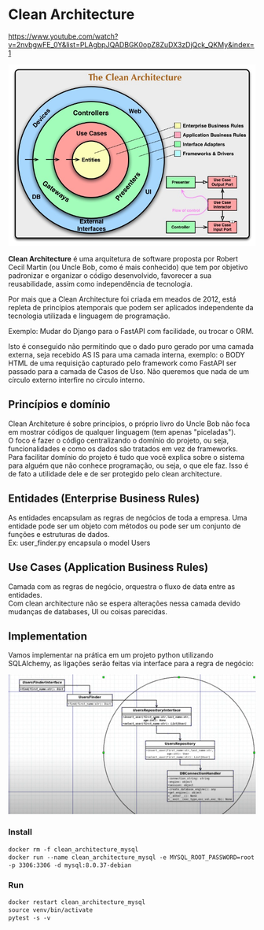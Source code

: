 # Clean Architecture

https://www.youtube.com/watch?v=2nvbgwFE_0Y&list=PLAgbpJQADBGK0opZ8ZuDX3zDjQck_QKMy&index=1

![Visao Geral](./assets_md/visao_geral%20.jpg)

**Clean Architecture** é uma arquitetura de software proposta por Robert Cecil Martin (ou Uncle Bob, como é mais conhecido) que tem por objetivo padronizar e organizar o código desenvolvido, favorecer a sua reusabilidade, assim como independência de tecnologia.

Por mais que a Clean Architecture foi criada em meados de 2012, está repleta de princípios atemporais que podem ser aplicados independente da tecnologia utilizada e linguagem de programação.

Exemplo: Mudar do Django para o FastAPI com facilidade, ou trocar o ORM.

Isto é conseguido não permitindo que o dado puro gerado por uma camada externa, seja recebido AS IS para uma camada interna, exemplo: o BODY HTML de uma requisição capturado pelo framework como FastAPI ser passado para a camada de Casos de Uso. Não queremos que nada de um círculo externo interfire no círculo interno.

## Princípios e domínio

Clean Architeture é sobre princípios, o próprio livro do Uncle Bob não foca em mostrar códigos de qualquer linguagem (tem apenas "piceladas").  
O foco é fazer o código centralizando o domínio do projeto, ou seja, funcionalidades e como os dados são tratados em vez de frameworks.  
Para facilitar domínio do projeto é tudo que você explica sobre o sistema para alguém que não conhece programação, ou seja, o que ele faz. Isso é de fato a utilidade dele e de ser protegido pelo clean architecture.  

## Entidades (Enterprise Business Rules)

As entidades encapsulam as regras de negócios de toda a empresa. Uma entidade pode ser um objeto com métodos ou pode ser um conjunto de funções e estruturas de dados.  
Ex: user_finder.py encapsula o model Users

## Use Cases (Application Business Rules)

Camada com as regras de negócio, orquestra o fluxo de data entre as entidades.  
Com clean architecture não se espera alterações nessa camada devido mudanças de databases, UI ou coisas parecidas.

## Implementation

Vamos implementar na prática em um projeto python utilizando SQLAlchemy, as ligações serão feitas via interface para a regra de negócio:

![Implementação](./assets_md/implementation.png)

### Install

```
docker rm -f clean_architecture_mysql
docker run --name clean_architecture_mysql -e MYSQL_ROOT_PASSWORD=root -p 3306:3306 -d mysql:8.0.37-debian
```

### Run

```
docker restart clean_architecture_mysql
source venv/bin/activate
pytest -s -v
```
